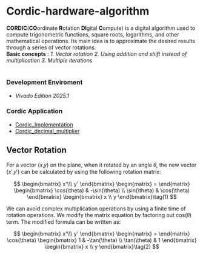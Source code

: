# Cordic-hardware-algorithm
**CORDIC**(**CO**ordinate **R**otation **DI**gital **C**ompute) is a digital algorithm used to compute trigonometric functions, square roots, logarithms, and other mathematical operations. Its main idea is to approximate the desired results through a series of vector rotations.  
**Basic concepts** : *1. Vector rotation* *2. Using addition and shift instead of multiplication* *3. Multiple iterations*  
# 
### Development Enviroment 
- *Vivado Edition 2025.1*
### Cordic Application
- [Cordic_Implementation](./cordic)
- [Cordic_decimal_multiplier](./cordic_decimal_multiplier)
 
## Vector Rotation  
For a vector (𝑥,𝑦) on the plane, when it rotated by an angle 𝜃, the new vector (𝑥′,𝑦′) can be calculated by using the following rotation matrix:  

$$
\begin{bmatrix}
    x'\\\
    y'
\end{bmatrix} 
\begin{matrix}
    =
\end{matrix}
\begin{bmatrix}
    \cos(\theta) & -\sin(\theta) \\
    \sin(\theta) & \cos(\theta)
\end{bmatrix}
\begin{bmatrix}
    x \\
    y
\end{bmatrix}\tag(1)
$$  

We can avoid complex multiplication operations by using a finite time of rotation operations. We modify the matrix equation by factoring out cos(𝜃) term. The modified formula can be written as:  

$$
\begin{bmatrix}
    x'\\\
    y'
\end{bmatrix} 
\begin{matrix}
    =
\end{matrix}
\cos(\theta)
\begin{bmatrix}
    1 & -\tan(\theta) \\
    \tan(\theta) & 1
\end{bmatrix}
\begin{bmatrix}
    x \\
    y
\end{bmatrix}\tag(2)
$$  









